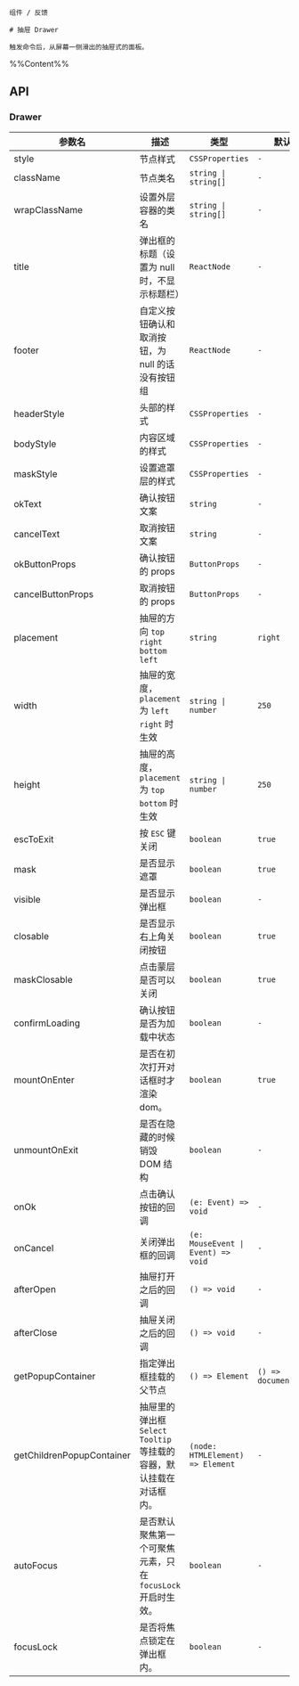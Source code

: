 `````
组件 / 反馈

# 抽屉 Drawer

触发命令后，从屏幕一侧滑出的抽屉式的面板。
`````

%%Content%%

## API
### Drawer

|参数名|描述|类型|默认值|版本|
|---|---|---|---|---|
|style|节点样式|`CSSProperties`|`-`|-|
|className|节点类名|`string \| string[]`|`-`|-|
|wrapClassName|设置外层容器的类名|`string \| string[]`|`-`|-|
|title|弹出框的标题（设置为 null 时，不显示标题栏）|`ReactNode`|`-`|-|
|footer|自定义按钮确认和取消按钮，为 null 的话没有按钮组|`ReactNode`|`-`|-|
|headerStyle|头部的样式|`CSSProperties`|`-`|2.9.0|
|bodyStyle|内容区域的样式|`CSSProperties`|`-`|2.9.0|
|maskStyle|设置遮罩层的样式|`CSSProperties`|`-`|-|
|okText|确认按钮文案|`string`|`-`|-|
|cancelText|取消按钮文案|`string`|`-`|-|
|okButtonProps|确认按钮的 props|`ButtonProps`|`-`|2.26.0|
|cancelButtonProps|取消按钮的 props|`ButtonProps`|`-`|2.26.0|
|placement|抽屉的方向 `top` `right` `bottom` `left`|`string`|`right`|-|
|width|抽屉的宽度，`placement`为 `left` `right` 时生效|`string \| number`|`250`|-|
|height|抽屉的高度，`placement`为 `top` `bottom` 时生效|`string \| number`|`250`|-|
|escToExit|按 `ESC` 键关闭|`boolean`|`true`|2.10.0|
|mask|是否显示遮罩|`boolean`|`true`|-|
|visible|是否显示弹出框|`boolean`|`-`|-|
|closable|是否显示右上角关闭按钮|`boolean`|`true`|-|
|maskClosable|点击蒙层是否可以关闭|`boolean`|`true`|-|
|confirmLoading|确认按钮是否为加载中状态|`boolean`|`-`|-|
|mountOnEnter|是否在初次打开对话框时才渲染 dom。|`boolean`|`true`|-|
|unmountOnExit|是否在隐藏的时候销毁 DOM 结构|`boolean`|`-`|-|
|onOk|点击确认按钮的回调|`(e: Event) => void`|`-`|-|
|onCancel|关闭弹出框的回调|`(e: MouseEvent \| Event) => void`|`-`|-|
|afterOpen|抽屉打开之后的回调|`() => void`|`-`|-|
|afterClose|抽屉关闭之后的回调|`() => void`|`-`|-|
|getPopupContainer|指定弹出框挂载的父节点|`() => Element`|`() => document.body`|-|
|getChildrenPopupContainer|抽屉里的弹出框 `Select` `Tooltip` 等挂载的容器，默认挂载在对话框内。|`(node: HTMLElement) => Element`|`-`|-|
|autoFocus|是否默认聚焦第一个可聚焦元素，只在 `focusLock` 开启时生效。|`boolean`|`-`|2.13.0|
|focusLock|是否将焦点锁定在弹出框内。|`boolean`|`-`|2.13.0|
